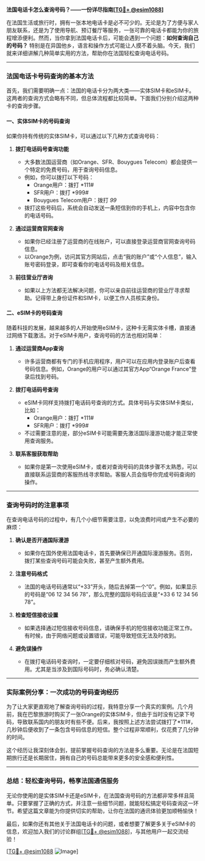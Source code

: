 **法国电话卡怎么查询号码？——一份详尽指南[[TG💪+ @esim1088](https://t.me/s/esim1088)]**

在法国生活或旅行时，拥有一张本地电话卡是必不可少的。无论是为了方便与家人朋友联系，还是为了使用导航、预订餐厅等服务，一张可靠的电话卡都能为你的旅程增添便利。然而，当你拿到法国电话卡后，可能会遇到一个问题：**如何查询自己的号码？** 特别是在异国他乡，语言和操作方式可能让人摸不着头脑。今天，我们就来详细讲解几种简单实用的方法，帮助你在法国轻松查询电话号码。

---

### 法国电话卡号码查询的基本方法

首先，我们需要明确一点：法国的电话卡分为两大类——实体SIM卡和eSIM卡。这两者的查询方式会略有不同，但总体流程都比较简单。下面我们分别介绍这两种卡的查询步骤。

#### 一、实体SIM卡的号码查询

如果你持有传统的实体SIM卡，可以通过以下几种方式查询号码：

1. **拨打电话码号查询功能**
   - 大多数法国运营商（如Orange、SFR、Bouygues Telecom）都会提供一个特定的免费号码，用于查询号码信息。
   - 例如，你可以拨打以下号码：
     - Orange用户：拨打 *111#
     - SFR用户：拨打 *999#
     - Bouygues Telecom用户：拨打 *99*
   - 拨打这些号码后，系统会自动发送一条短信到你的手机上，内容中包含你的电话号码。

2. **通过运营商官网查询**
   - 如果你已经注册了运营商的在线账户，可以直接登录运营商官网查询号码信息。
   - 以Orange为例，访问其官方网站后，点击“我的账户”或“个人信息”，输入账号密码登录，即可查看你的电话号码及相关信息。

3. **前往营业厅咨询**
   - 如果以上方法都无法解决问题，你可以亲自前往运营商的营业厅寻求帮助。记得带上身份证件和SIM卡，以便工作人员核实身份。

#### 二、eSIM卡的号码查询

随着科技的发展，越来越多的人开始使用eSIM卡，这种卡无需实体卡槽，直接通过网络下载激活。对于eSIM卡用户，查询号码的方法也相对简单：

1. **通过运营商App查询**
   - 许多运营商都有专门的手机应用程序，用户可以在应用内登录账户后查看号码信息。例如，Orange的用户可以通过其官方App“Orange France”登录后找到号码。

2. **拨打电话码号查询**
   - eSIM卡同样支持拨打电话码号查询的方式。具体号码与实体SIM卡类似，比如：
     - Orange用户：拨打 *111#
     - SFR用户：拨打 *999#
   - 不过需要注意的是，部分eSIM卡可能需要先激活国际漫游功能才能正常使用查询服务。

3. **联系客服获取帮助**
   - 如果你是第一次使用eSIM卡，或者对查询号码的具体步骤不太熟悉，可以直接联系运营商的客服热线寻求帮助。客服人员会指导你完成号码查询的操作。

---

### 查询号码时的注意事项

在查询电话号码的过程中，有几个小细节需要注意，以免浪费时间或产生不必要的麻烦：

1. **确认是否开通国际漫游**
   - 如果你在国外使用法国电话卡，首先要确保已开通国际漫游服务。否则，拨打某些查询号码可能会失败，甚至产生额外费用。

2. **注意号码格式**
   - 法国的电话号码通常以“+33”开头，随后去掉第一个“0”。例如，如果显示的号码是“06 12 34 56 78”，那么完整的国际号码应该是“+33 6 12 34 56 78”。

3. **检查短信接收设置**
   - 如果选择通过短信接收号码信息，请确保手机的短信接收功能正常工作。有时候，由于网络问题或设置错误，可能导致短信无法及时收到。

4. **避免误操作**
   - 在拨打电话码号查询时，一定要仔细核对号码，避免因误拨而产生额外费用。尤其是当涉及到国际号码时，务必确认清楚。

---

### 实际案例分享：一次成功的号码查询经历

为了让大家更直观地了解查询号码的过程，我特意分享一个真实的案例。几个月前，我在巴黎旅游时购买了一张Orange的实体SIM卡，但由于当时没有记录下号码，导致联系国内的朋友时有些不便。后来，我按照上述方法尝试拨打了*111#，几秒钟后便收到了一条包含号码信息的短信。整个过程非常顺利，仅花费了几分钟的时间。

这个经历让我深刻体会到，提前掌握号码查询的方法是多么重要。无论是在法国短期旅行还是长期居住，拥有自己的号码总能带来更多的安全感和便利性。

---

### 总结：轻松查询号码，畅享法国通信服务

无论你使用的是实体SIM卡还是eSIM卡，在法国查询号码的方法都非常多样且简单。只要掌握了正确的方式，并注意一些细节问题，就能轻松搞定号码查询这一环节。希望这篇文章能为你提供切实的帮助，让你在法国的通讯体验更加顺畅愉快！

最后，如果你还有其他关于法国电话卡的问题，或者想要了解更多关于eSIM卡的信息，欢迎加入我们的讨论群组[[TG💪+ @esim1088](https://t.me/s/esim1088)]，与其他用户一起交流经验！ 

[[TG💪+ @esim1088](https://t.me/s/esim1088) ![Image](https://i.postimg.cc/4NQfJmqS/Snipaste-2025-05-13-00-14-12.png)]